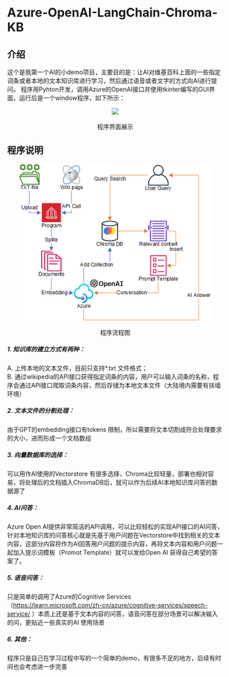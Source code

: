 # Azure-OpenAI-LangChain-Chroma-KB
## 介绍
这个是我第一个AI的小demo项目，主要目的是：让AI对维基百科上面的一些指定词条或者本地的文本知识库进行学习，然后通过语音或者文字的方式向AI进行提问。
程序用Pyhton开发，调用Azure的OpenAI接口并使用tkinter编写的GUI界面，运行后是一个window程序，如下所示：

<div align=center><img src="https://github.com/qfds/Azure-OpenAI-LangChain-Chroma-KB/blob/main/img/screenshot.png">
  <p>程序界面展示</p>
</div>

## 程序说明
<div align=center><img src="https://github.com/qfds/Azure-OpenAI-LangChain-Chroma-KB/blob/main/img/diagram.png">
  <p>程序流程图</p>
</div>

##### 1. 知识库的建立方式有两种：
A. 上传本地的文本文件，目前只支持*.txt 文件格式；</BR>
B. 通过wikipedia的API接口获得指定词条的内容，用户可以输入词条的名称，程序会通过API接口爬取词条内容，然后存储为本地文本文件（大陆境内需要有扶墙环境）
##### 2. 文本文件的分割处理：
由于GPT的embedding接口有tokens 限制，所以需要将文本切割成符合处理要求的大小，进而形成一个文档数组
##### 3. 向量数据库的选择：
可以用作AI使用的Vectorstore 有很多选择，Chroma比较轻量，部署也相对容易，将处理后的文档插入ChromaDB后，就可以作为后续AI本地知识库问答的数据源了
##### 4. AI问答：
Azure Open AI提供非常简洁的API调用，可以比较轻松的实现API接口的AI问答，针对本地知识库的问答核心就是先基于用户问题在Vectorstore中找到相关的文本内容，这部分内容将作为AI回答用户问题的提示内容，再将文本内容和用户问题一起加入提示词模板（Promot Template）就可以发给Open AI 获得自己希望的答案了。
##### 5. 语音问答：
只是简单的调用了Azure的Cognitive Services （https://learn.microsoft.com/zh-cn/azure/cognitive-services/speech-service/ ）本质上还是基于文本内容的问答，语音问答在部分场景可以解决输入的问，更贴近一些真实的AI 使用场景
##### 6. 其他：
程序只是自己在学习过程中写的一个简单的demo，有很多不足的地方，后续有时间也会考虑进一步完善
